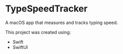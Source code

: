# TypeSpeedTracker
A macOS app that measures and tracks typing speed.

This project was created using:
- Swift
- SwiftUI
